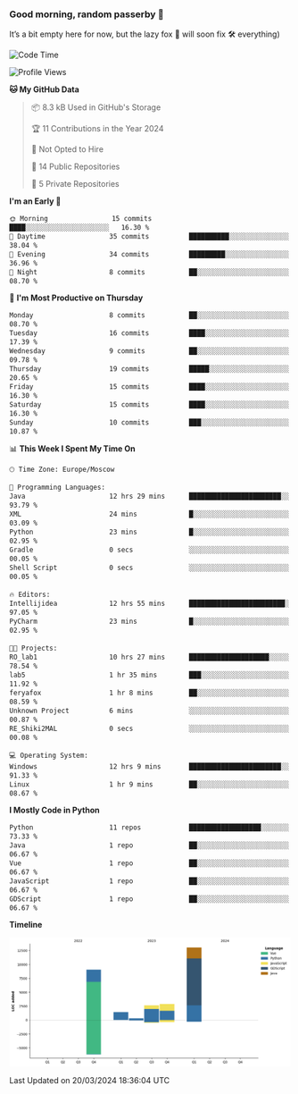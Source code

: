 ### Good morning, random passerby 👋

It’s a bit empty here for now, but the lazy fox 🦊 will soon fix 🛠️ everything)


<!--
**FeryaFox/FeryaFox** is a ✨ _special_ ✨ repository because its `README.md` (this file) appears on your GitHub profile.

Here are some ideas to get you started:

- 🔭 I’m currently working on ...
- 🌱 I’m currently learning ...
- 👯 I’m looking to collaborate on ...
- 🤔 I’m looking for help with ...
- 💬 Ask me about ...
- 📫 How to reach me: ...
- 😄 Pronouns: ...
- ⚡ Fun fact: ...
-->

<!--START_SECTION:waka-->
![Code Time](http://img.shields.io/badge/Code%20Time-58%20hrs%2023%20mins-blue)

![Profile Views](http://img.shields.io/badge/Profile%20Views-0-blue)

**🐱 My GitHub Data** 

> 📦 8.3 kB Used in GitHub's Storage 
 > 
> 🏆 11 Contributions in the Year 2024
 > 
> 🚫 Not Opted to Hire
 > 
> 📜 14 Public Repositories 
 > 
> 🔑 5 Private Repositories 
 > 
**I'm an Early 🐤** 

```text
🌞 Morning                15 commits          ████░░░░░░░░░░░░░░░░░░░░░   16.30 % 
🌆 Daytime                35 commits          ██████████░░░░░░░░░░░░░░░   38.04 % 
🌃 Evening                34 commits          █████████░░░░░░░░░░░░░░░░   36.96 % 
🌙 Night                  8 commits           ██░░░░░░░░░░░░░░░░░░░░░░░   08.70 % 
```
📅 **I'm Most Productive on Thursday** 

```text
Monday                   8 commits           ██░░░░░░░░░░░░░░░░░░░░░░░   08.70 % 
Tuesday                  16 commits          ████░░░░░░░░░░░░░░░░░░░░░   17.39 % 
Wednesday                9 commits           ██░░░░░░░░░░░░░░░░░░░░░░░   09.78 % 
Thursday                 19 commits          █████░░░░░░░░░░░░░░░░░░░░   20.65 % 
Friday                   15 commits          ████░░░░░░░░░░░░░░░░░░░░░   16.30 % 
Saturday                 15 commits          ████░░░░░░░░░░░░░░░░░░░░░   16.30 % 
Sunday                   10 commits          ███░░░░░░░░░░░░░░░░░░░░░░   10.87 % 
```


📊 **This Week I Spent My Time On** 

```text
🕑︎ Time Zone: Europe/Moscow

💬 Programming Languages: 
Java                     12 hrs 29 mins      ███████████████████████░░   93.79 % 
XML                      24 mins             █░░░░░░░░░░░░░░░░░░░░░░░░   03.09 % 
Python                   23 mins             █░░░░░░░░░░░░░░░░░░░░░░░░   02.95 % 
Gradle                   0 secs              ░░░░░░░░░░░░░░░░░░░░░░░░░   00.05 % 
Shell Script             0 secs              ░░░░░░░░░░░░░░░░░░░░░░░░░   00.05 % 

🔥 Editors: 
Intellijidea             12 hrs 55 mins      ████████████████████████░   97.05 % 
PyCharm                  23 mins             █░░░░░░░░░░░░░░░░░░░░░░░░   02.95 % 

🐱‍💻 Projects: 
RO_lab1                  10 hrs 27 mins      ████████████████████░░░░░   78.54 % 
lab5                     1 hr 35 mins        ███░░░░░░░░░░░░░░░░░░░░░░   11.92 % 
feryafox                 1 hr 8 mins         ██░░░░░░░░░░░░░░░░░░░░░░░   08.59 % 
Unknown Project          6 mins              ░░░░░░░░░░░░░░░░░░░░░░░░░   00.87 % 
RE_Shiki2MAL             0 secs              ░░░░░░░░░░░░░░░░░░░░░░░░░   00.08 % 

💻 Operating System: 
Windows                  12 hrs 9 mins       ███████████████████████░░   91.33 % 
Linux                    1 hr 9 mins         ██░░░░░░░░░░░░░░░░░░░░░░░   08.67 % 
```

**I Mostly Code in Python** 

```text
Python                   11 repos            ██████████████████░░░░░░░   73.33 % 
Java                     1 repo              ██░░░░░░░░░░░░░░░░░░░░░░░   06.67 % 
Vue                      1 repo              ██░░░░░░░░░░░░░░░░░░░░░░░   06.67 % 
JavaScript               1 repo              ██░░░░░░░░░░░░░░░░░░░░░░░   06.67 % 
GDScript                 1 repo              ██░░░░░░░░░░░░░░░░░░░░░░░   06.67 % 
```



**Timeline**

![Lines of Code chart](https://raw.githubusercontent.com/FeryaFox/FeryaFox/master/assets/bar_graph.png)


 Last Updated on 20/03/2024 18:36:04 UTC
<!--END_SECTION:waka-->
